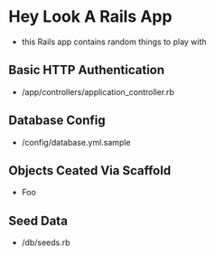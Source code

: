 # Hey Look A Rails App
* this Rails app contains random things to play with

## Basic HTTP Authentication
* /app/controllers/application_controller.rb

## Database Config
* /config/database.yml.sample

## Objects Ceated Via Scaffold
* Foo

## Seed Data
* /db/seeds.rb
